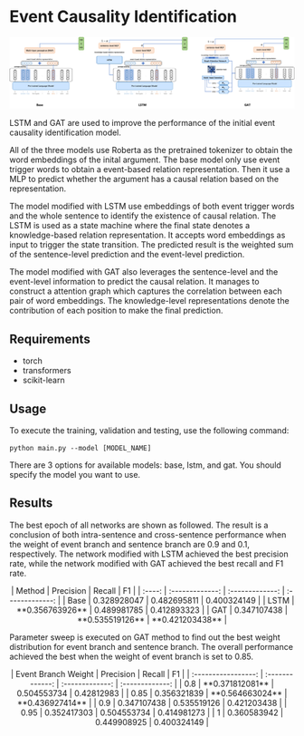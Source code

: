 # Event Causality Identification

![Event-Causality-Identification/all.png at main · UniqueMR/Event-Causality-Identification (github.com)](https://github.com/UniqueMR/Event-Causality-Identification/blob/main/Architecture-Diagram/all.png)

LSTM and GAT are used to improve the performance of the initial event causality identification model. 

All of the three models use Roberta as the pretrained tokenizer to obtain the word embeddings of the inital argument. The base model only use event trigger words to obtain a event-based relation representation. Then it use a MLP to predict whether the argument has a causal relation based on the representation.



The model modified with LSTM use embeddings of both event trigger words and the whole sentence to identify the existence of causal relation. The LSTM is used as a state machine where the final state denotes a knowledge-based relation representation. It accepts word embeddings as input to trigger the state transition. The predicted result is the weighted sum of the sentence-level prediction and the event-level prediction. 



The model modified with GAT also leverages the sentence-level and the event-level information to predict the causal relation. It manages to construct a attention graph which captures the correlation between each pair of word embeddings. The knowledge-level representations denote the contribution of each position to make the final prediction. 

## Requirements 

* torch
* transformers
* scikit-learn

## Usage

To execute the training, validation and testing, use the following command:

```
python main.py --model [MODEL_NAME]
```

There are 3 options for available models: base, lstm, and gat. You should specify the model you want to use.

## Results

The best epoch of all networks are shown as followed. The result is a conclusion of both intra-sentence and cross-sentence performance when the weight of event branch and sentence branch are 0.9 and 0.1, respectively. The network modified with LSTM achieved the best precision rate, while the network modified with GAT achieved the best recall and F1 rate.
<div align="center">
| Method |    Precision    |     Recall      |       F1        |
| :----: | :-------------: | :-------------: | :-------------: |
|  Base  |   0.328928047   |   0.482695811   |   0.400324149   |
|  LSTM  | **0.356763926** |   0.489981785   |   0.412893323   |
|  GAT   |   0.347107438   | **0.535519126** | **0.421203438** |
</div>

Parameter sweep is executed on GAT method to find out the best weight distribution for event branch and sentence branch. The overall performance achieved the best when the weight of event branch is set to 0.85. 
<div align="center">
| Event Branch Weight |    Precision    |     Recall      |       F1        |
| :-----------------: | :-------------: | :-------------: | :-------------: |
|         0.8         | **0.371812081** |   0.504553734   |   0.42812983    |
|        0.85         |   0.356321839   | **0.564663024** | **0.436927414** |
|         0.9         |   0.347107438   |   0.535519126   |   0.421203438   |
|        0.95         |   0.352417303   |   0.504553734   |   0.414981273   |
|          1          |   0.360583942   |   0.449908925   |   0.400324149   |
</div>

